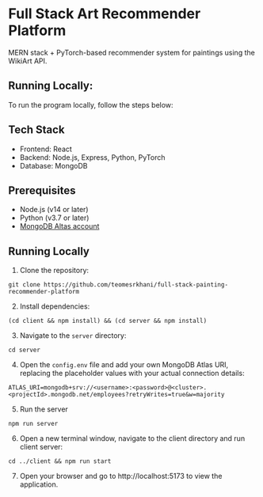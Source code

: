# Full Stack Art Recommender Platform
MERN stack + PyTorch-based recommender system for paintings using the WikiArt API.

## Running Locally:
To run the program locally, follow the steps below:

## Tech Stack

- Frontend: React
- Backend: Node.js, Express, Python, PyTorch
- Database: MongoDB

## Prerequisites

- Node.js (v14 or later)
- Python (v3.7 or later)
- [MongoDB Altas account](https://www.mongodb.com/docs/atlas/getting-started/ 'Link title')

## Running Locally

1. Clone the repository:
```
git clone https://github.com/teomesrkhani/full-stack-painting-recommender-platform
```

2. Install dependencies:
```
(cd client && npm install) && (cd server && npm install)
```

3. Navigate to the `server` directory:
```
cd server
```

4. Open the `config.env` file and add your own MongoDB Atlas URI, replacing the placeholder values with your actual connection details:
```
ATLAS_URI=mongodb+srv://<username>:<password>@<cluster>.<projectId>.mongodb.net/employees?retryWrites=true&w=majority
```

5. Run the server
```
npm run server
```

6. Open a new terminal window, navigate to the client directory and run client server:
```
cd ../client && npm run start
```

7. Open your browser and go to http://localhost:5173 to view the application.
